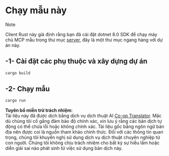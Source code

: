 <!--
CO_OP_TRANSLATOR_METADATA:
{
  "original_hash": "e3813a6ea19657d0cff0c2d1a1ffd324",
  "translation_date": "2025-08-18T18:38:25+00:00",
  "source_file": "03-GettingStarted/02-client/solution/rust/README.md",
  "language_code": "vi"
}
-->
# Chạy mẫu này

> [!NOTE]
> Client Rust này giả định rằng bạn đã cài đặt dotnet 8.0 SDK để chạy máy chủ MCP mẫu trong thư mục [server](../../../../../../03-GettingStarted/02-client/solution/server), đây là một thư mục ngang hàng với dự án này.

## -1- Cài đặt các phụ thuộc và xây dựng dự án

```bash
cargo build
```

## -2- Chạy mẫu

```bash
cargo run
```

**Tuyên bố miễn trừ trách nhiệm**:  
Tài liệu này đã được dịch bằng dịch vụ dịch thuật AI [Co-op Translator](https://github.com/Azure/co-op-translator). Mặc dù chúng tôi cố gắng đảm bảo độ chính xác, xin lưu ý rằng các bản dịch tự động có thể chứa lỗi hoặc không chính xác. Tài liệu gốc bằng ngôn ngữ bản địa nên được coi là nguồn tham khảo chính thức. Đối với các thông tin quan trọng, chúng tôi khuyến nghị sử dụng dịch vụ dịch thuật chuyên nghiệp từ con người. Chúng tôi không chịu trách nhiệm cho bất kỳ sự hiểu lầm hoặc diễn giải sai nào phát sinh từ việc sử dụng bản dịch này.